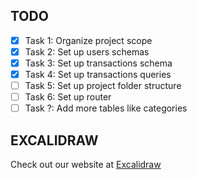 ## TODO

- [x] Task 1: Organize project scope
- [x] Task 2: Set up users schemas
- [x] Task 3: Set up transactions schema
- [x] Task 4: Set up transactions queries
- [ ] Task 5: Set up project folder structure
- [ ] Task 6: Set up router
- [ ] Task ?: Add more tables like categories

## EXCALIDRAW

Check out our website at [Excalidraw](https://excalidraw.com/#room=bffd44ff10c4a388ed84,CZhqlColIpH_uCVzKgpQNA)